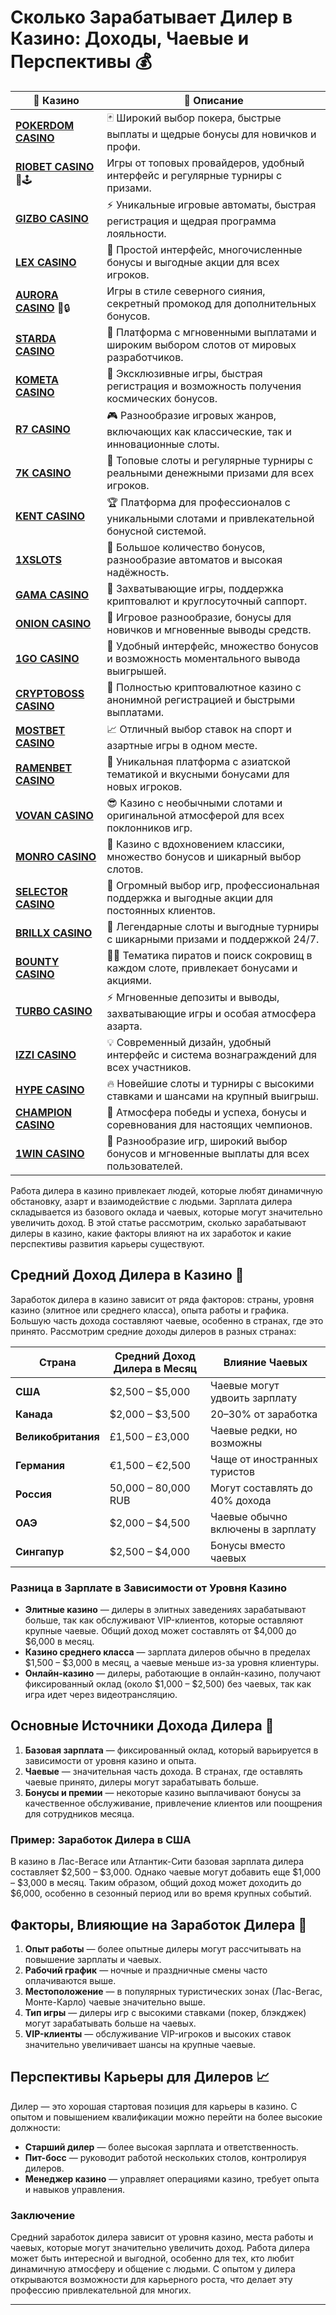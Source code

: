 # Сколько Зарабатывает Дилер в Казино: Доходы, Чаевые и Перспективы 💰
| 🎰 Казино          | 🔑 Описание                                                                                 |
|--------------------|---------------------------------------------------------------------------------------------|
| **[POKERDOM CASINO](https://brandplay.link/Bxg7SC7H)** | 🃏 Широкий выбор покера, быстрые выплаты и щедрые бонусы для новичков и профи.      |
| **[RIOBET CASINO](https://brandplay.link/dtx89f2L)** 🌟🕹️ | Игры от топовых провайдеров, удобный интерфейс и регулярные турниры с призами.   |
| **[GIZBO CASINO](https://gizbo-tea02.com/c8e962e89)** | ⚡ Уникальные игровые автоматы, быстрая регистрация и щедрая программа лояльности.  |
| **[LEX CASINO](https://brandplay.link/2HFTmBc8)** | 🎲 Простой интерфейс, многочисленные бонусы и выгодные акции для всех игроков.       |
| **[AURORA CASINO](https://10trafic-stat2.com/click/668546566bcc6313411604c7/6766/15114/subaccount?promocode=PROMOLB)** 🌌🔒 | Игры в стиле северного сияния, секретный промокод для дополнительных бонусов.       |
| **[STARDA CASINO](https://brandplay.link/cpFQbWKn)** | 💫 Платформа с мгновенными выплатами и широким выбором слотов от мировых разработчиков.|
| **[KOMETA CASINO](https://brandplay.link/tLG15CCb)** | 🚀 Эксклюзивные игры, быстрая регистрация и возможность получения космических бонусов. |
| **[R7 CASINO](https://brandplay.link/zPmNmTWG)** | 🎮 Разнообразие игровых жанров, включающих как классические, так и инновационные слоты. |
| **[7K CASINO](https://brandplay.link/dd46bNgD)** | 🎰 Топовые слоты и регулярные турниры с реальными денежными призами для всех игроков.   |
| **[KENT CASINO](https://brandplay.link/tj7BwCb4)** | 🏆 Платформа для профессионалов с уникальными слотами и привлекательной бонусной системой.|
| **[1XSLOTS](https://brandplay.link/R4xfxqdm)** | 🎁 Большое количество бонусов, разнообразие автоматов и высокая надёжность.            |
| **[GAMA CASINO](https://brandplay.link/zrZpLFTP)** | 🎲 Захватывающие игры, поддержка криптовалют и круглосуточный саппорт.                  |
| **[ONION CASINO](https://obclk001-2d.top/click?offer_id=986&partner_id=10542&landing_id=1798&utm_medium=affiliate&sub_1=oncasino3)** | 🎰 Игровое разнообразие, бонусы для новичков и мгновенные выводы средств.            |
| **[1GO CASINO](https://1go-ircp01.com/ce015f410)** | 🌟 Удобный интерфейс, множество бонусов и возможность моментального вывода выигрышей. |
| **[CRYPTOBOSS CASINO](https://cryptobossc.online/d847bcfa9)** | 🚀 Полностью криптовалютное казино с анонимной регистрацией и быстрыми выплатами.       |
| **[MOSTBET CASINO](https://ktbtis024ifqfn0mst.com/beQs)** | 📈 Отличный выбор ставок на спорт и азартные игры в одном месте.                      |
| **[RAMENBET CASINO](https://get.saltyram.com/ru/registration?apkpop=0&partner=p24970p3296034p5526)** | 🍜 Уникальная платформа с азиатской тематикой и вкусными бонусами для новых игроков. |
| **[VOVAN CASINO](https://vovan.site/d098ab058)** | 😎 Казино с необычными слотами и оригинальной атмосферой для всех поклонников игр.   |
| **[MONRO CASINO](https://mnr-ircp01.com/c3ce72a2c)** | 💃 Казино с вдохновением классики, множество бонусов и шикарный выбор слотов.        |
| **[SELECTOR CASINO](https://gosel.vc/SELVK)** | 🎯 Огромный выбор игр, профессиональная поддержка и выгодные акции для постоянных клиентов.|
| **[BRILLX CASINO](https://brillx.uno/BRIVK)** | 💎 Легендарные слоты и выгодные турниры с шикарными призами и поддержкой 24/7.        |
| **[BOUNTY CASINO](https://bounty-casino.de/BOVK)** | 🏴‍☠️ Тематика пиратов и поиск сокровищ в каждом слоте, привлекает бонусами и акциями. |
| **[TURBO CASINO](https://turbo-casino.cc/TURVK)** | ⚡ Мгновенные депозиты и выводы, захватывающие игры и особая атмосфера азарта.       |
| **[IZZI CASINO](https://izzi-fr03.com/ca7c8a7b7)** | 💡 Современный дизайн, удобный интерфейс и система вознаграждений для всех участников. |
| **[HYPE CASINO](https://hypekaz.com/dc2f44ad0)** | 🔥 Новейшие слоты и турниры с высокими ставками и шансами на крупный выигрыш.        |
| **[CHAMPION CASINO](https://champcasino.ink/pobeda/doa-hats?p80412p305331p112c)** | 🏅 Атмосфера победы и успеха, бонусы и соревнования для настоящих чемпионов.         |
| **[1WIN CASINO](https://brandplay.link/6F5VqbyZ)** | 🎲 Разнообразие игр, широкий выбор бонусов и мгновенные выплаты для всех пользователей.|

Работа дилера в казино привлекает людей, которые любят динамичную обстановку, азарт и взаимодействие с людьми. Зарплата дилера складывается из базового оклада и чаевых, которые могут значительно увеличить доход. В этой статье рассмотрим, сколько зарабатывают дилеры в казино, какие факторы влияют на их заработок и какие перспективы развития карьеры существуют.

## Средний Доход Дилера в Казино 🎲

Заработок дилера в казино зависит от ряда факторов: страны, уровня казино (элитное или среднего класса), опыта работы и графика. Большую часть дохода составляют чаевые, особенно в странах, где это принято. Рассмотрим средние доходы дилеров в разных странах:

| Страна                | Средний Доход Дилера в Месяц         | Влияние Чаевых                    |
|-----------------------|--------------------------------------|-----------------------------------|
| **США**               | $2,500 – $5,000                     | Чаевые могут удвоить зарплату     |
| **Канада**            | $2,000 – $3,500                     | 20–30% от заработка              |
| **Великобритания**    | £1,500 – £3,000                     | Чаевые редки, но возможны         |
| **Германия**          | €1,500 – €2,500                     | Чаще от иностранных туристов      |
| **Россия**            | 50,000 – 80,000 RUB                 | Могут составлять до 40% дохода    |
| **ОАЭ**               | $2,000 – $4,500                     | Чаевые обычно включены в зарплату |
| **Сингапур**          | $2,500 – $4,000                     | Бонусы вместо чаевых             |

### Разница в Зарплате в Зависимости от Уровня Казино

- **Элитные казино** — дилеры в элитных заведениях зарабатывают больше, так как обслуживают VIP-клиентов, которые оставляют крупные чаевые. Общий доход может составлять от $4,000 до $6,000 в месяц.
- **Казино среднего класса** — зарплата дилеров обычно в пределах $1,500 – $3,000 в месяц, а чаевые меньше из-за уровня клиентуры.
- **Онлайн-казино** — дилеры, работающие в онлайн-казино, получают фиксированный оклад (около $1,000 – $2,500) без чаевых, так как игра идет через видеотрансляцию.

## Основные Источники Дохода Дилера 💸

1. **Базовая зарплата** — фиксированный оклад, который варьируется в зависимости от уровня казино и опыта.
2. **Чаевые** — значительная часть дохода. В странах, где оставлять чаевые принято, дилеры могут зарабатывать больше.
3. **Бонусы и премии** — некоторые казино выплачивают бонусы за качественное обслуживание, привлечение клиентов или поощрения для сотрудников месяца.

### Пример: Заработок Дилера в США

В казино в Лас-Вегасе или Атлантик-Сити базовая зарплата дилера составляет $2,500 – $3,000. Однако чаевые могут добавить еще $1,000 – $3,000 в месяц. Таким образом, общий доход может доходить до $6,000, особенно в сезонный период или во время крупных событий.

## Факторы, Влияющие на Заработок Дилера 🎰

1. **Опыт работы** — более опытные дилеры могут рассчитывать на повышение зарплаты и чаевых.
2. **Рабочий график** — ночные и праздничные смены часто оплачиваются выше.
3. **Местоположение** — в популярных туристических зонах (Лас-Вегас, Монте-Карло) чаевые значительно выше.
4. **Тип игры** — дилеры игр с высокими ставками (покер, блэкджек) могут зарабатывать больше на чаевых.
5. **VIP-клиенты** — обслуживание VIP-игроков и высоких ставок значительно увеличивает шансы на крупные чаевые.

## Перспективы Карьеры для Дилеров 📈

Дилер — это хорошая стартовая позиция для карьеры в казино. С опытом и повышением квалификации можно перейти на более высокие должности:

- **Старший дилер** — более высокая зарплата и ответственность.
- **Пит-босс** — руководит работой нескольких столов, контролируя дилеров.
- **Менеджер казино** — управляет операциями казино, требует опыта и навыков управления.

### Заключение

Средний заработок дилера зависит от уровня казино, места работы и чаевых, которые могут значительно увеличить доход. Работа дилера может быть интересной и выгодной, особенно для тех, кто любит динамичную атмосферу и общение с людьми. С опытом у дилера открываются возможности для карьерного роста, что делает эту профессию привлекательной для многих.

---

